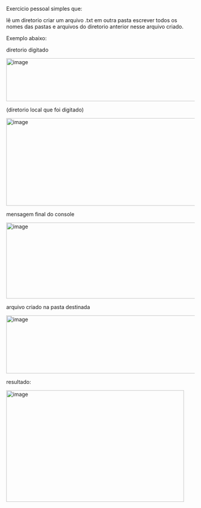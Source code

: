Exercicio pessoal simples que:

lê um diretorio
criar um arquivo .txt em outra pasta
escrever todos os nomes das pastas e arquivos do diretorio anterior nesse arquivo criado.

Exemplo abaixo:


diretorio digitado

<img width="571" height="115" alt="image" src="https://github.com/user-attachments/assets/27e3af45-86e3-4cd0-b87c-6f703123dd61" />




(diretorio local que foi digitado)

<img width="612" height="234" alt="image" src="https://github.com/user-attachments/assets/d90e5fbe-676f-4769-bf35-46be521251c8" />





mensagem final do console 

<img width="563" height="203" alt="image" src="https://github.com/user-attachments/assets/1c743f59-8a9d-4076-b4e0-5d63cebd752e" />








arquivo criado na pasta destinada

<img width="619" height="155" alt="image" src="https://github.com/user-attachments/assets/b371d522-43f6-468c-a836-c581efbe5d4f" />







resultado:

<img width="475" height="298" alt="image" src="https://github.com/user-attachments/assets/1ed72eaf-b0a5-4728-b52f-072edcc74257" />
